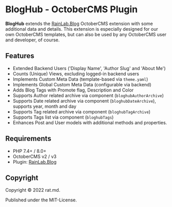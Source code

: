 BlogHub - OctoberCMS Plugin
===========================

**BlogHub** extends the [RainLab.Blog](https://octobercms.com/plugin/rainlab-blog) OctoberCMS 
extension with some additional data and details. This extension is especially designed for our own 
OctoberCMS templates, but can also be used by any OctoberCMS user and developer, of course.


Features
--------

- Extended Backend Users ('Display Name', 'Author Slug' and 'About Me')
- Counts (Unique) Views, excluding logged-in backend users
- Implements Custom Meta Data (template-based via `theme.yaml`)
- Implements Global Custom Meta Data (configurable via backend)
- Adds Blog Tags with Promote flag, Description and Color
- Supports Author related archive via component (`bloghubAuthorArchive`)
- Supports Date related archive via component (`bloghubDateArchive`), supports year, month and day
- Supports Tag related archive via component (`bloghubTagArchive`)
- Supports Tags list via component (`bloghubTags`)
- Enhances Post and User models with additional methods and properties. 


Requirements
-------------

- PHP 7.4+ / 8.0+
- OctoberCMS v2 / v3
- Plugin: [RainLab.Blog](https://octobercms.com/plugin/rainlab-blog)


Copyright
---------

Copyright © 2022 rat.md.

Published under the MIT-License.
